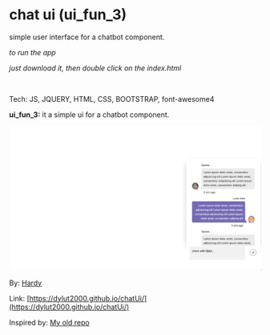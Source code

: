# chat ui (ui_fun_3)
simple user interface for a chatbot component.

*to run the app*

*just download it, then double click on the index.html*

<br />

Tech: JS, JQUERY, HTML, CSS, BOOTSTRAP, font-awesome4

**ui_fun_3:** it a simple ui for a chatbot component.

![image](./img//a.png)

By: [Hardy](https://twitter.com/dylut2000)

Link: [https://dylut2000.github.io/chatUi/](https://dylut2000.github.io/chatUi/)

Inspired by: [My old repo](https://github.com/dylut2000/chatUi)
